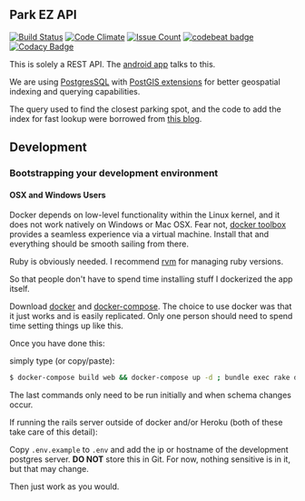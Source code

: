 ## Park EZ API
[![Build Status](https://travis-ci.org/ParkEZ/ParkEZ-API.svg?branch=master)](https://travis-ci.org/ParkEZ/ParkEZ-API) [![Code Climate](https://codeclimate.com/github/ParkEZ/ParkEZ-API/badges/gpa.svg)](https://codeclimate.com/github/ParkEZ/ParkEZ-API) [![Issue Count](https://codeclimate.com/github/ParkEZ/ParkEZ-API/badges/issue_count.svg)](https://codeclimate.com/github/ParkEZ/ParkEZ-API) [![codebeat badge](https://codebeat.co/badges/9a80c62c-eaff-4db9-b82c-4d2bae760a8d)](https://codebeat.co/projects/github-com-parkez-parkez-api) [![Codacy Badge](https://api.codacy.com/project/badge/grade/49e8156f06534c298d508671385150cb)](https://www.codacy.com/app/robby-oconnor/ParkEZ-API)

This is solely a REST API. The [android app][] talks to this.

We are using [PostgresSQL][] with [PostGIS extensions][] for better geospatial indexing and querying capabilities.

The query used to find the closest parking spot, and the code to add the index for fast lookup were borrowed from [this blog](http://ngauthier.com/2013/08/postgis-and-rails-a-simple-approach.html).

## Development

### Bootstrapping your development environment

#### OSX and Windows Users

Docker depends on low-level functionality within the Linux kernel, and it does not work natively on Windows or Mac OSX. Fear not, [docker toolbox](https://www.docker.com/products/docker-toolbox) provides a seamless experience via a virtual machine. Install that and everything should be smooth sailing from there.


Ruby is obviously needed. I recommend [rvm][] for managing ruby versions.

So that people don't have to spend time installing stuff I dockerized the
app itself.

Download [docker][] and [docker-compose][]. The choice to use docker was that it just works and is easily replicated. Only one person should need to spend time setting things up like this.

Once you have done this:

simply type (or copy/paste):

```bash
$ docker-compose build web && docker-compose up -d ; bundle exec rake db:create db:migate
```

The last commands only need to be run initially and when schema changes occur.


If running the rails server outside of docker and/or Heroku (both of these take care of this detail):

Copy `.env.example` to `.env` and add the ip or hostname of the development postgres server. **DO NOT** store this in Git. For now, nothing sensitive is in it, but that may change.

Then just work as you would.

[android app]: https://github.com/ParkEZ/ParkEZ-Android
[docker]: https://docs.docker.com/engine/installation/linux/ubuntulinux/
[docker-compose]: https://docs.docker.com/compose/install/
[rvm]: http://rvm.io/rvm/install
[PostgresSQL]: http://www.postgresql.org
[PostGIS extensions]: http://postgis.net/install/
